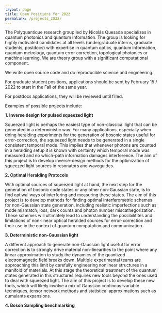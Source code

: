 ```yaml
---
layout: page
title: Open Positions for 2022
permalink: /projects_2022/
---
```


The Polyquantique research group led by Nicolás Quesada specializes in quantum photonics and quantum information. The group is looking for highly motivated candidates at all levels (undergraduate interns, graduate students, postdocs) with expertise in quantum optics, quantum information, quantum metrology, quantum error correction, topological photonics or machine learning. We are theory group with a significant computational component.  

We write open source code and do reproducible science and engineering.  

For graduate student positions, applications should be sent by February 15 / 2022 to start in the Fall of the same year.  

For postdocs applications, they will be reviewed until filled.  

Examples of possible projects include:  

**1. Inverse design for pulsed squeezed light**  

Squeezed light is perhaps the easiest type of non-classical light that can be generated in a deterministic way.
For many applications, especially when doing heralding experiments for the generation of bosonic states useful for error-correction, the squeezed light needs to be generated in a single consistent temporal mode. This implies that whenever photons are counted in a heralding setup it is known with certainty which temporal mode was measured and no which-path information damages interference. The aim of this project is to develop inverse-design methods for the optimization of squeezed light sources in resonators and waveguides. 

**2. Optimal Heralding Protocols**  

With optimal sources of squeezed light at hand, the next step for the generation of bosonic code states or any other non-Gaussian state, is to find optiwal ways of interfering and measuring these states. The aim of this project is to develop methods for finding optimal interferometric schemes for non-Gaussian state generation, including realistic imperfections such as mode mismatch, loss, dark counts and photon number miscathegorization. These schemes will ultimately lead to understanding the possibilitites and limitations of non-linear optical heralded sources for error-correction and their use in the context of quantum computation and communication.

**3. Deterministic non-Gaussian light**  

A different approach to generate non-Gaussian light useful for error correction is to strongly drive material non-linearities to the point where any linear approximation to study the dynamics of the quantized electromagnetic field breaks down.
Multiple experimental teams are approaching this limit by carefully engineering nonlinear structures in a manifold of materials.
At this stage the theoretical treatment of the quantum states generated in this structures requires new tools beyond the ones used to deal with squeezed light. The aim of this project is to develop these new tools, which will likely involve a mix of Gaussian continous-variable techniques, tensor network methods and statistical approximations such as cumulants expansions. 


**4. Boson Sampling benchmarking**


